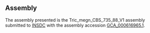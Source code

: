 

Assembly
--------

The assembly presented is the Tric\_megn\_CBS\_735\_88\_V1 assembly
submitted to [INSDC](http://www.insdc.org) with the assembly accession
[GCA\_000616965.1](http://www.ebi.ac.uk/ena/data/view/GCA_000616965.1).
